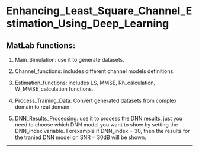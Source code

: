 # Enhancing_Least_Square_Channel_Estimation_Using_Deep_Learning
MatLab functions:
-----------------------
1) Main_Simulation: use it to generate datasets.

2) Channel_functions: includes different channel models definitions.

3) Estimation_functions: includes LS, MMSE, Rh_calculation, W_MMSE_calculation functions.

4) Process_Training_Data: Convert generated datasets from complex domain to real domain.

5) DNN_Results_Processing: use it to process the DNN results, just you need to choose which DNN model you want to show by setting the DNN_index variable.
   Forexample if DNN_index = 30, then the results for the tranied DNN model on SNR = 30dB will be shown.

------------------------------------------------------------------------------------------------------------------------
